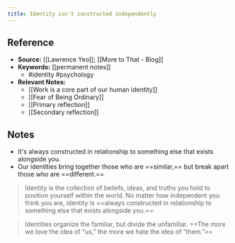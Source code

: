 ```yaml
---
title: Identity isn't constructed independently
---
```

## Reference
- **Source:** [[Lawrence Yeo]]; [[More to That - Blog]]
- **Keywords:** [[permanent notes]]
	- #identity #psychology 
- **Relevant Notes:**
	- [[Work is a core part of our human identity]]
	- [[Fear of Being Ordinary]]
	- [[Primary reflection]]
	- [[Secondary reflection]]
## Notes
-  It's always constructed in relationship to something else that exists alongside you.
-  Our identities bring together those who are ==similar,== but break apart those who are ==different.==


> Identity is the collection of beliefs, ideas, and truths you hold to position yourself within the world. No matter how independent you think you are, identity is ==always constructed in relationship to something else that exists alongside you.==

> Identities organize the familiar, but divide the unfamiliar. ==The more we love the idea of “us,” the more we hate the idea of “them.”==